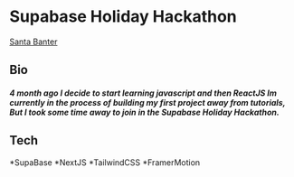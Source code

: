 # Supabase Holiday Hackathon

[Santa Banter](https://santa-banter.vercel.app/)

## Bio

##### 4 month ago I decide to start learning javascript and then ReactJS Im currently in the process of building my first project away from tutorials, But I took some time away to join in the Supabase Holiday Hackathon.

## Tech

*SupaBase
*NextJS
*TailwindCSS
*FramerMotion
